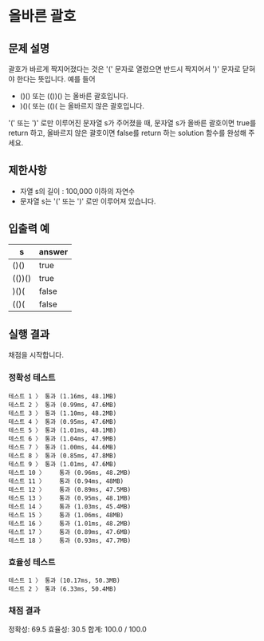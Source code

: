 # 올바른 괄호

## 문제 설명
괄호가 바르게 짝지어졌다는 것은 '(' 문자로 열렸으면 반드시 짝지어서 ')' 문자로 닫혀야 한다는 뜻입니다. 예를 들어

* ()() 또는 (())() 는 올바른 괄호입니다.
* )()( 또는 (()( 는 올바르지 않은 괄호입니다.

'(' 또는 ')' 로만 이루어진 문자열 s가 주어졌을 때, 문자열 s가 올바른 괄호이면 true를 return 하고, 올바르지 않은 괄호이면 false를 return 하는 solution 함수를 완성해 주세요.

## 제한사항
* 자열 s의 길이 : 100,000 이하의 자연수
* 문자열 s는 '(' 또는 ')' 로만 이루어져 있습니다.

## 입출력 예
| s | answer |
| - | ------ |
| ()() | true |
| (())() | true |
| )()( | false |
| (()( | false |

## 실행 결과
채점을 시작합니다.
###  정확성  테스트
```
테스트 1 〉	통과 (1.16ms, 48.1MB)
테스트 2 〉	통과 (0.99ms, 47.6MB)
테스트 3 〉	통과 (1.10ms, 48.2MB)
테스트 4 〉	통과 (0.95ms, 47.6MB)
테스트 5 〉	통과 (1.01ms, 48.1MB)
테스트 6 〉	통과 (1.04ms, 47.9MB)
테스트 7 〉	통과 (1.00ms, 44.6MB)
테스트 8 〉	통과 (0.85ms, 47.8MB)
테스트 9 〉	통과 (1.01ms, 47.6MB)
테스트 10 〉	통과 (0.96ms, 48.2MB)
테스트 11 〉	통과 (0.94ms, 48MB)
테스트 12 〉	통과 (0.89ms, 47.5MB)
테스트 13 〉	통과 (0.95ms, 48.1MB)
테스트 14 〉	통과 (1.03ms, 45.4MB)
테스트 15 〉	통과 (1.06ms, 48MB)
테스트 16 〉	통과 (1.01ms, 48.2MB)
테스트 17 〉	통과 (0.89ms, 47.6MB)
테스트 18 〉	통과 (0.93ms, 47.7MB)
```
### 효율성  테스트
```
테스트 1 〉	통과 (10.17ms, 50.3MB)
테스트 2 〉	통과 (6.33ms, 50.4MB)
```
### 채점 결과
정확성: 69.5
효율성: 30.5
합계: 100.0 / 100.0